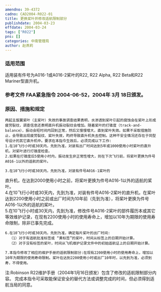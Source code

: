 ```yaml
---
amendno: 39-4372  
cadno: CAD2004-R022-01  
title: 更换桨叶并修改适航限制部分  
publishdate: 2004-03-23  
effdate: 2004-03-24  
tags: ["R022"]  
pns: []  
categories: 中南管理局  
author: 赵燕莉  
---
```

  
### 适用范围  
适用装有件号为A016-1或A016-2桨叶的R22, R22 Alpha, R22 Beta和R22 Mariner型直升机。  
  
<!--more-->  
### 参考文件    FAA紧急指令 2004-06-52，2004年 3月 18日颁发。  
  
### 原因、措施和规定  
    两起主旋翼桨叶（主桨叶）失效的事故调查结果表明，水渗透到桨叶引起的腐蚀会在桨叶上形成疲劳裂纹，调查信息还表明直升机振动裂纹会增加。随着桨叶的打锥度（track-and-balance），振动会短时间内回到正常，然后又慢慢增大，直到桨叶失效。如果不采取措施防止，会导致出现疲劳裂纹、桨叶失效，昀终导致直升机失去控制。这种不安全情况还存在于同型号设计的其它直升机中。要求在本指令生效后，必须完成以下工作:  
    1.在10飞行小时或30天内，先到为准，对装有出厂时间达到5年或1000使用小时桨叶的直升机，对桨叶进行打锥度检查。  
    2.如果在打锥度后5使用小时内，振动发生非正常性增大，则在下次飞行前，将桨叶更换为件号A016-1以外的适航的桨叶。  
  
    3.在10飞行小时或30天内，先到为准，对装有件号A016-1桨叶的  
  
直升机，在达到2000使用小时之前，将桨叶更换为件号A016-1以外的适航的桨叶。  
    4.在10飞行小时或30天内，先到为准，对装有件号A016-2桨叶的直升机，在桨叶达到2200使用小时之前或出厂时间为10年前（先到为准），将桨叶更换为件号A016-1以外的适航的桨叶。  
    5.在10飞行小时或30天内，先到为准，修改件号A016-2桨叶的部件履历本或其它等效维护记录，在现有2200使用小时的使用寿命上，增加以10年为期限的使用寿命限制，除非已事先完成。  
  
    6.在10飞行小时或30天内，先到为准，确定每片桨叶的出厂时间:  
      （1）对于有适航批准标签或 “黄标签”的桨叶，时间从标签上的日期开始计算。  
      （2）对于没有标签的桨叶，时间从飞机维护记录文件中的初始适航证上的日期开始计算。  
  
    7.本指令修改了相应的维护手册的适航限制部分:在现有2200使用小时的使用寿命上，增加以10年为期限的使用寿命限制。桨叶在达到2200使用小时或出厂10年时，以先到为准，必须到寿，不得使用。  
注:Robinson R22维护手册（2004年1月16日颁发）包含了修改的适航限制部分内容。     完成本指令可采取能保证安全的替代方法或调整完成的时间，但必须得到适航当局的同意。  
